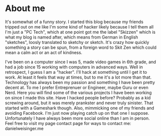 # About me 
It's somewhat of a funny story. I started this blog because my friends tripped out on me like I'm some kind of hacker likely because I tell them all I'm just a "PC Tech", which at one point got me the label "Skizzen" which is what my blog is named after, which means from German in English "sketches", loosly translated to sketchy or sketch. It's crazy how quickly something a story can be spun, from a foreign word to Skit Zen which could mean a calm act or an act of kindness. 

I've been on a computer since I was 5, made video games in 6th grade, and had a job since 15 working with computers in advanced ways. Well in retrospect, I guess I am a "hacker". I'll hack at something until I get it to work. At least it feels that way at times, but to me it's a lot more than that. Technology has always been my passion and something I have been pretty decent at. To me I prefer Entreprenuer or Engineer, maybe Guru or even Nerd. Here you will find some of the various projects I have been working on since I made this site. Have I hacked people before? Probably as a kid screwing around, but it was merely prankster and never truly sinister. That started with a Gameshark though. Also, mimmicking one of my friends and avoiding Facebook. I'm just now playing catch up on that one I suppose. Unfortunately I have always been more social online than I am in person. Feel free to visit my page contact page for ways to contact me: danielweisinger.me
